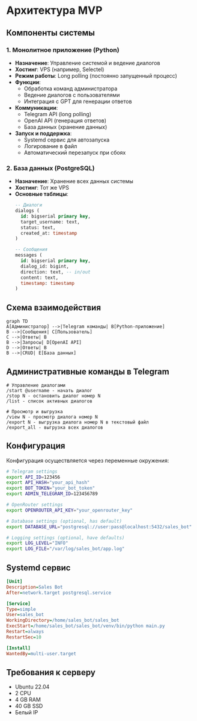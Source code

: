 # Архитектура MVP

## Компоненты системы

### 1. Монолитное приложение (Python)
- **Назначение**: Управление системой и ведение диалогов
- **Хостинг**: VPS (например, Selectel)
- **Режим работы**: Long polling (постоянно запущенный процесс)
- **Функции**:
  - Обработка команд администратора
  - Ведение диалогов с пользователями
  - Интеграция с GPT для генерации ответов
- **Коммуникации**:
  - Telegram API (long polling)
  - OpenAI API (генерация ответов)
  - База данных (хранение данных)
- **Запуск и поддержка**:
  - Systemd сервис для автозапуска
  - Логирование в файл
  - Автоматический перезапуск при сбоях

### 2. База данных (PostgreSQL)
- **Назначение**: Хранение всех данных системы
- **Хостинг**: Тот же VPS
- **Основные таблицы**:
  ```sql
  -- Диалоги
  dialogs (
    id: bigserial primary key,
    target_username: text,
    status: text,
    created_at: timestamp
  )

  -- Сообщения
  messages (
    id: bigserial primary key,
    dialog_id: bigint,
    direction: text, -- in/out
    content: text,
    timestamp: timestamp
  )
  ```

## Схема взаимодействия

```mermaid
graph TD
A[Администратор] -->|Telegram команды| B[Python-приложение]
B -->|Сообщения| C[Пользователь]
C -->|Ответы| B
B -->|Запросы| D[OpenAI API]
D -->|Ответы| B
B -->|CRUD| E[База данных]
```

## Административные команды в Telegram
```
# Управление диалогами
/start @username - начать диалог
/stop N - остановить диалог номер N
/list - список активных диалогов

# Просмотр и выгрузка
/view N - просмотр диалога номер N
/export N - выгрузка диалога номер N в текстовый файл
/export_all - выгрузка всех диалогов
```

## Конфигурация

Конфигурация осуществляется через переменные окружения:

```bash
# Telegram settings
export API_ID=123456
export API_HASH="your_api_hash"
export BOT_TOKEN="your_bot_token"
export ADMIN_TELEGRAM_ID=123456789

# OpenRouter settings
export OPENROUTER_API_KEY="your_openrouter_key"

# Database settings (optional, has default)
export DATABASE_URL="postgresql://user:pass@localhost:5432/sales_bot"

# Logging settings (optional, have defaults)
export LOG_LEVEL="INFO"
export LOG_FILE="/var/log/sales_bot/app.log"
```

## Systemd сервис
```ini
[Unit]
Description=Sales Bot
After=network.target postgresql.service

[Service]
Type=simple
User=sales_bot
WorkingDirectory=/home/sales_bot/sales_bot
ExecStart=/home/sales_bot/sales_bot/venv/bin/python main.py
Restart=always
RestartSec=10

[Install]
WantedBy=multi-user.target
```

## Требования к серверу
- Ubuntu 22.04
- 2 CPU
- 4 GB RAM
- 40 GB SSD
- Белый IP
